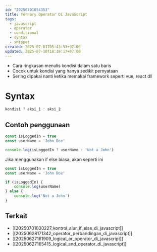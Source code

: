 ```yaml
---
id: "20250701054353"
title: Ternary Operator Di JavaScript
tags:
  - javascript
  - operator
  - conditional
  - syntax
  - snippet
created: 2025-07-01T05:43:53+07:00
updated: 2025-07-10T18:19:17+07:00
---
```


- Cara ringkasan menulis kondisi dalam satu baris
- Cocok untuk kondisi yang hanya sedikit pernyataan
- Sering dipakai nanti ketika memakai framework seperti vue, react dll

# Syntax

```javascript
kondisi ? aksi_1 : aksi_2
```

## Contoh penggunaan

```javascript
const isLoggedIn = true
const userName = 'John Doe'

console.log(isLoggedIn ? userName : 'Not a John')
```

Jika menggunakan if else biasa, akan seperti ini

```javascript
const isLoggedIn = true
const userName = 'John Doe'

if (isLoggedIn) {
	console.log(userName)
} else {
	console.log('Not a John')
}
```

## Terkait

- [[20250701030227_kontrol_alur_if_else_di_javascript]]
- [[20250628171342_operator_perbandingan_di_javascript]]
- [[20250627161909_logical_or_operator_di_javascript]]
- [[20250627165415_logical_and_operator_di_javascript]]
